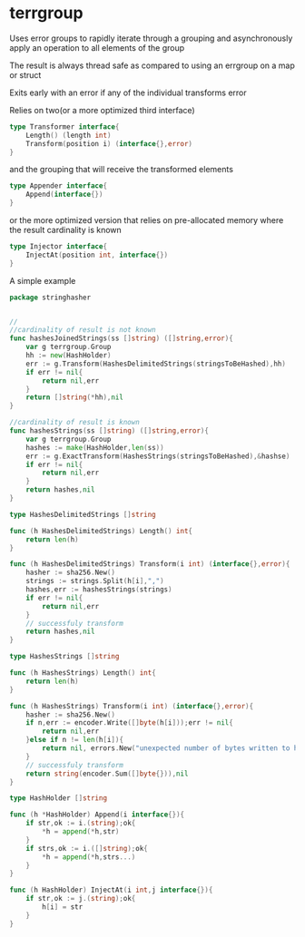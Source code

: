 # terrgroup
Uses error groups to rapidly iterate through a grouping and asynchronously  
apply an operation to all elements of the group

The result is always thread safe as compared to using an errgroup on a map or struct

Exits early with an error if any of the individual transforms error

Relies on two(or a more optimized third interface)

```go
type Transformer interface{
    Length() (length int)
    Transform(position i) (interface{},error)
}
```

and the grouping that will receive the transformed elements
```go
type Appender interface{
	Append(interface{})
}

```

or the more optimized version that relies on pre-allocated memory where the result cardinality is known
```go
type Injector interface{
	InjectAt(position int, interface{})
}
```


A simple example
```go
package stringhasher


//
//cardinality of result is not known
func hashesJoinedStrings(ss []string) ([]string,error){
	var g terrgroup.Group
	hh := new(HashHolder)
	err := g.Transform(HashesDelimitedStrings(stringsToBeHashed),hh)
	if err != nil{
		return nil,err
	}
	return []string(*hh),nil
} 

//cardinality of result is known
func hashesStrings(ss []string) ([]string,error){
	var g terrgroup.Group
	hashes := make(HashHolder,len(ss))
	err := g.ExactTransform(HashesStrings(stringsToBeHashed),&hashse)
	if err != nil{
		return nil,err
	}
	return hashes,nil
} 

type HashesDelimitedStrings []string

func (h HashesDelimitedStrings) Length() int{
	return len(h)
}

func (h HashesDelimitedStrings) Transform(i int) (interface{},error){
	hasher := sha256.New()
    strings := strings.Split(h[i],",")
    hashes,err := hashesStrings(strings)
    if err != nil{
    	return nil,err
    }
	// successfuly transform
	return hashes,nil
}

type HashesStrings []string

func (h HashesStrings) Length() int{
	return len(h)
}

func (h HashesStrings) Transform(i int) (interface{},error){
	hasher := sha256.New()
	if n,err := encoder.Write([]byte(h[i]));err != nil{
		return nil,err
	}else if n != len(h[i]){
		return nil, errors.New("unexpected number of bytes written to hasher")
	}
	// successfuly transform
	return string(encoder.Sum([]byte{})),nil
}

type HashHolder []string

func (h *HashHolder) Append(i interface{}){
	if str,ok := i.(string);ok{
		*h = append(*h,str)
	}
    if strs,ok := i.([]string);ok{
        *h = append(*h,strs...)
    }
}

func (h HashHolder) InjectAt(i int,j interface{}){
	if str,ok := j.(string);ok{
		h[i] = str
	}
}



```